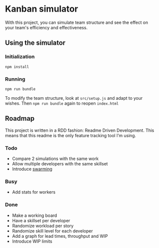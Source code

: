 # Kanban simulator
With this project, you can simulate team structure and see the effect on your team's efficiency and effectiveness.

## Using the simulator
### Initialization
`npm install`

### Running
`npm run bundle`

To modify the team structure, look at `src/setup.js` and adapt to your wishes. Then `npm run bundle` again to reopen `index.html`

## Roadmap
This project is written in a RDD fashion: Readme Driven Development. This means that this readme is the only feature tracking tool I'm using.

### Todo
- Compare 2 simulations with the same work
- Allow multiple developers with the same skillset
- Introduce [swarming](https://blog.crisp.se/2009/06/26/henrikkniberg)

### Busy
- Add stats for workers

### Done

- Make a working board
- Have a skillset per developer
- Randomize workload per story
- Randomize skill level for each developer
- Add a graph for lead times, throughput and WIP
- Introduce WIP limits
